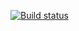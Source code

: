 [![Build status](https://ci.appveyor.com/api/projects/status/ay8r61hqkea8xdfg?svg=true)](https://ci.appveyor.com/project/AnastasiiaKorch/ahj-animation)
